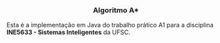 ### <center>Algoritmo A*</center>

Esta é a implementação em Java do trabalho prático A1 para a disciplina **INE5633 - Sistemas Inteligentes** da UFSC.

<!-- > If you want to customize the folder structure, open `.vscode/settings.json` and update the related settings there. -->
